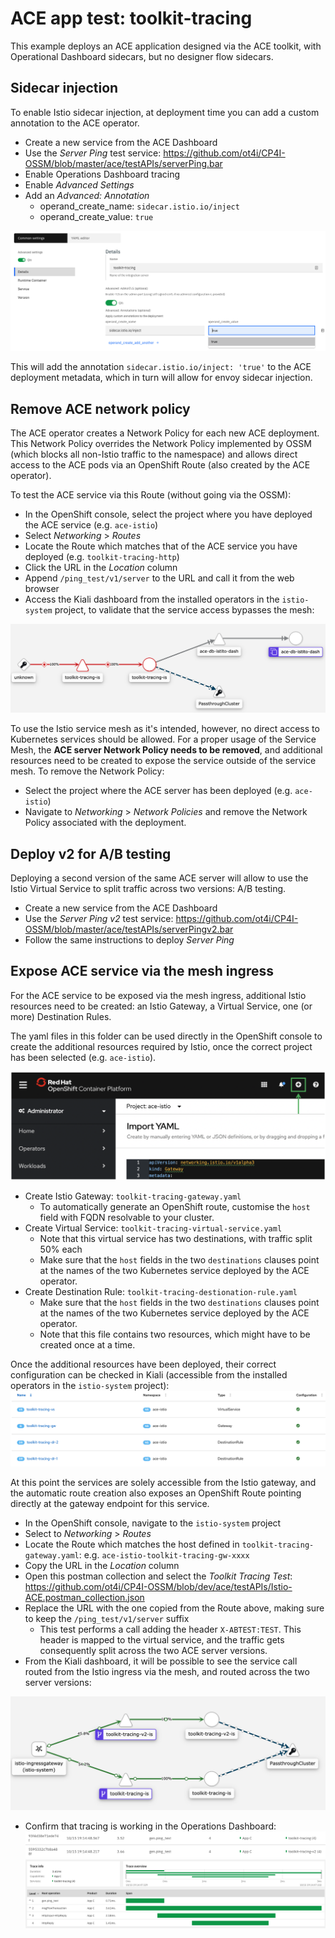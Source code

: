 # ACE app test: toolkit-tracing
This example deploys an ACE application designed via the ACE toolkit, with Operational Dashboard sidecars, but no designer flow sidecars.

## Sidecar injection
To enable Istio sidecar injection, at deployment time you can add a custom annotation to the ACE operator.
- Create a new service from the ACE Dashboard
- Use the *Server Ping* test service: https://github.com/ot4i/CP4I-OSSM/blob/master/ace/testAPIs/serverPing.bar
- Enable Operations Dashboard tracing
- Enable *Advanced Settings*
- Add an *Advanced: Annotation*
  - operand_create_name: `sidecar.istio.io/inject`
  - operand_create_value: `true`

![toolkit-tracing-annotation](https://github.com/ot4i/CP4I-OSSM/blob/dev/images/toolkit-tracing-annotation.png)


This will add the annotation `sidecar.istio.io/inject: 'true'` to the ACE deployment metadata, which in turn will allow for envoy sidecar injection.

## Remove ACE network policy
The ACE operator creates a Network Policy for each new ACE deployment. This Network Policy overrides the Network Policy implemented by OSSM (which blocks all non-Istio traffic to the namespace) and allows direct access to the ACE pods via an OpenShift Route (also created by the ACE operator).

To test the ACE service via this Route (without going via the OSSM):
- In the OpenShift console, select the project where you have deployed the ACE service (e.g. `ace-istio`)
- Select *Networking* > *Routes*
- Locate the Route which matches that of the ACE service you have deployed (e.g. `toolkit-tracing-http`)
- Click the URL in the *Location* column
- Append `/ping_test/v1/server` to the URL and call it from the web browser
- Access the Kiali dashboard from the installed operators in the `istio-system` project, to validate that the service access bypasses the mesh:


![toolkit-tracing-direct](https://github.com/ot4i/CP4I-OSSM/blob/dev/images/toolkit-tracing-direct.png)

To use the Istio service mesh as it's intended, however, no direct access to Kubernetes services should be allowed. For a proper usage of the Service Mesh, the **ACE server Network Policy needs to be removed**, and additional resources need to be created to expose the service outside of the service mesh. To remove the Network Policy:
- Select the project where the ACE server has been deployed (e.g. `ace-istio`)
- Navigate to *Networking* > *Network Policies* and remove the Network Policy associated with the deployment.

## Deploy v2 for A/B testing
Deploying a second version of the same ACE server will allow to use the Istio Virtual Service to split traffic across two versions: A/B testing.
- Create a new service from the ACE Dashboard
- Use the *Server Ping v2* test service: https://github.com/ot4i/CP4I-OSSM/blob/master/ace/testAPIs/serverPingv2.bar
- Follow the same instructions to deploy *Server Ping*

## Expose ACE service via the mesh ingress
For the ACE service to be exposed via the mesh ingress, additional Istio resources need to be created: an Istio Gateway, a Virtual Service, one (or more) Destination Rules.

The yaml files in this folder can be used directly in the OpenShift console to create the additional resources required by Istio, once the correct project has been selected (e.g. `ace-istio`).


![ocp-add-resource](https://github.com/ot4i/CP4I-OSSM/blob/dev/images/ocp-add-resource.png)
- Create Istio Gateway: `toolkit-tracing-gateway.yaml`
  - To automatically generate an OpenShift route, customise the `host` field with FQDN resolvable to your cluster.
- Create Virtual Service: `toolkit-tracing-virtual-service.yaml`
  - Note that this virtual service has two destinations, with traffic split 50% each
  - Make sure that the `host` fields in the two `destinations` clauses point at the names of the two Kubernetes service deployed by the ACE operator.
- Create Destination Rule: `toolkit-tracing-destionation-rule.yaml`
  - Make sure that the `host` fields in the two `destinations` clauses point at the names of the two Kubernetes service deployed by the ACE operator.
  - Note that this file contains two resources, which might have to be created once at a time.

Once the additional resources have been deployed, their correct configuration can be checked in Kiali (accessible from the installed operators in the `istio-system` project):
![toolkit-tracing-kiali-config](https://github.com/ot4i/CP4I-OSSM/blob/dev/images/toolkit-tracing-kiali-config.png)

At this point the services are solely accessible from the Istio gateway, and the automatic route creation also exposes an OpenShift Route pointing directly at the gateway endpoint for this service.

- In the OpenShift console, navigate to the `istio-system` project
- Select to *Networking* > *Routes*
- Locate the Route which matches the host defined in `toolkit-tracing-gateway.yaml`: e.g. `ace-istio-toolkit-tracing-gw-xxxx`
- Copy the URL in the *Location* column
- Open this postman collection and select the *Toolkit Tracing Test*: https://github.com/ot4i/CP4I-OSSM/blob/dev/ace/testAPIs/Istio-ACE.postman_collection.json
- Replace the URL with the one copied from the Route above, making sure to keep the `/ping_test/v1/server` suffix
  -  This test performs a call adding the header `X-ABTEST:TEST`. This header is mapped to the virtual service, and the traffic gets consequently split across the two ACE server versions.
- From the Kiali dashboard, it will be possible to see the service call routed from the Istio ingress via the mesh, and routed across the two server versions:


![toolkit-tracing-kiali](https://github.com/ot4i/CP4I-OSSM/blob/dev/images/toolkit-tracing-kiali.png)


- Confirm that tracing is working in the Operations Dashboard:
![tracing-2versions](https://github.com/ot4i/CP4I-OSSM/blob/dev/images/tracing-2versions.png)
![pingtest-tracing](https://github.com/ot4i/CP4I-OSSM/blob/dev/images/pingtest-tracing.png)
